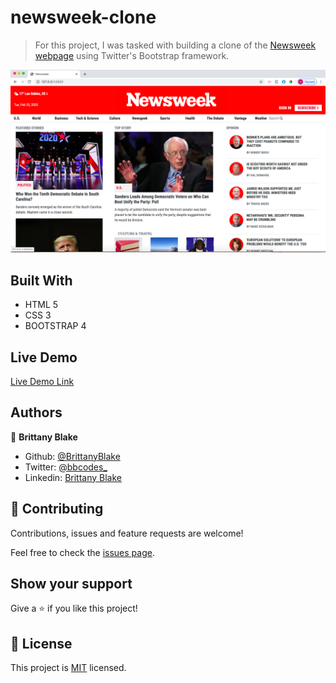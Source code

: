 # newsweek-clone

> For this project, I was tasked with building a clone of the <a href="https://www.newsweek.com"> Newsweek webpage</a>  using Twitter's Bootstrap framework. 

![screenshot](images/screenshot.png)



## Built With

- HTML 5
- CSS 3
- BOOTSTRAP 4

## Live Demo

[Live Demo Link](https://brittanyblake.github.io/newsweek-clone/)


## Authors

👤 **Brittany Blake**

- Github: [@BrittanyBlake](https://github.com/BrittanyBlake)
- Twitter: [@bbcodes_](https://twitter.com/bbcodes_)
- Linkedin: [Brittany Blake](https://www.linkedin.com/in/brittany-blake-843951109/)

## 🤝 Contributing

Contributions, issues and feature requests are welcome!

Feel free to check the [issues page](https://github.com/BrittanyBlake/newsweek-clone/issues).

## Show your support

Give a ⭐️ if you like this project!


## 📝 License

This project is [MIT](lic.url) licensed.
